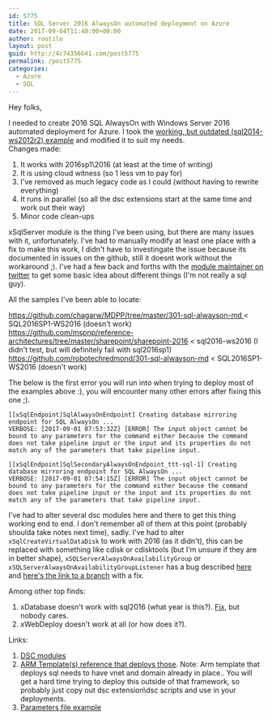 ```yaml
---
id: 5775
title: SQL Server 2016 AlwaysOn automated deployment on Azure
date: 2017-09-04T11:40:00+00:00
author: rootilo
layout: post
guid: http://4c74356b41.com/post5775
permalink: /post5775
categories:
  - Azure
  - SQL
---
```


Hey folks,

I needed to create 2016 SQL AlwaysOn with Windows Server 2016 automated deployment for Azure. I took the [working, but outdated (sql2014-ws2012r2) example](https://github.com/Azure/azure-quickstart-templates/tree/master/sql-server-2014-alwayson-existing-vnet-and-ad) and modified it to suit my needs.  
Changes made:
1. It works with 2016sp1\2016 (at least at the time of writing)
2. It is using cloud witness (so 1 less vm to pay for)
3. I've removed as much legacy code as I could (without having to rewrite everything)
4. It runs in parallel (so all the dsc extensions start at the same time and work out their way)
5. Minor code clean-ups

xSqlServer module is the thing I've been using, but there are many issues with it, unfortunately. I've had to manually modify at least one place with a fix to make this work, I didn't have to investingate the issue because its documented in issues on the github, still it doesnt work without the workaround ;). I've had a few back and forths with the [module maintainer on twitter](https://twitter.com/johanljunggren) to get some basic idea about different things (I'm not really a sql guy).

All the samples I've been able to locate:

https://github.com/chagarw/MDPP/tree/master/301-sql-alwayson-md < SQL2016SP1-WS2016 (doesn't work)  
https://github.com/mspnp/reference-architectures/tree/master/sharepoint/sharepoint-2016 < sql2016-ws2016 (I didn't test, but will definitely fail with sql2016sp1)  
https://github.com/robotechredmond/301-sql-alwayson-md < SQL2016SP1-WS2016 (doesn't work)

The below is the first error you will run into when trying to deploy most of the examples above :), you will encounter many other errors after fixing this one ;).
```
[[xSqlEndpoint]SqlAlwaysOnEndpoint] Creating database mirroring endpoint for SQL AlwaysOn ...
VERBOSE: [2017-09-01 07:53:32Z] [ERROR] The input object cannot be bound to any parameters for the command either because the command does not take pipeline input or the input and its properties do not match any of the parameters that take pipeline input.

[[xSqlEndpoint]SqlSecondaryAlwaysOnEndpoint_ttt-sql-1] Creating database mirroring endpoint for SQL AlwaysOn ...
VERBOSE: [2017-09-01 07:54:15Z] [ERROR] The input object cannot be bound to any parameters for the command either because the command does not take pipeline input or the input and its properties do not match any of the parameters that take pipeline input.
```

 I've had to alter several dsc modules here and there to get this thing working end to end. I don't remember all of them at this point (probably shoulda take notes next time), sadly. I've had to alter `xSqlCreateVirtualDataDisk` to work with 2016 (as it didn't), this can be replaced with something like cdisk or cdisktools (but I'm unsure if they are in better shape), `xSQLServerAlwaysOnAvailabilityGroup` or `xSQLServerAlwaysOnAvailabilityGroupListener` has a bug described [here](https://github.com/PowerShell/xSQLServer/issues/649) and [here's the link to a branch](https://github.com/johlju/xSQLServer/tree/fix-issue-649) with a fix.

 Among other top finds:

 1. xDatabase doesn't work with sql2016 (what year is this?). [Fix](https://github.com/PowerShell/xDatabase/pull/31), but nobody cares.
 2. xWebDeploy doesn't work at all (or how does it?).

 Links:

 1. [DSC modules](https://github.com/AvyanConsultingCorp/PCI_Reference_Architecture/tree/master/artifacts/configurationscripts)
 2. [ARM Template(s) reference that deploys those](https://github.com/AvyanConsultingCorp/PCI_Reference_Architecture/blob/master/templates/resources/application/azuredeploy.json). Note: Arm template that deploys sql needs to have vnet and domain already in place.. You will get a hard time trying to deploy this outside of that framework, so probably just copy out dsc extension\dsc scripts and use in your deployments.
 3. [Parameters file example](https://github.com/AvyanConsultingCorp/PCI_Reference_Architecture/blob/master/templates/resources/azuredeploy.parameters.json)